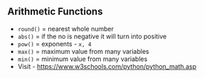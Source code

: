 ## Arithmetic Functions
- `round()` = nearest whole number
- `abs()` = if the no is negative it will turn into positive
- `pow()` = exponents - `x, 4`
- `max()` = maximum value from many variables
- `min()` = minimum value from many variables
- Visit - https://www.w3schools.com/python/python_math.asp